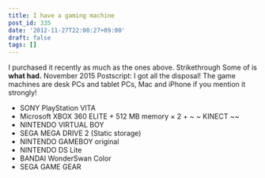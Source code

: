 ```yaml
---
title: I have a gaming machine
post_id: 335
date: '2012-11-27T22:00:27+09:00'
draft: false
tags: []
---
```


I purchased it recently as much as the ones above. Strikethrough Some of is **what had.** November 2015 Postscript: I got all the disposal! The game machines are desk PCs and tablet PCs, Mac and iPhone if you mention it strongly!

*   SONY PlayStation VITA
*   Microsoft XBOX 360 ELITE + 512 MB memory × 2 + ~ ~ KINECT ~~
*   NINTENDO VIRTUAL BOY
*   SEGA MEGA DRIVE 2 (Static storage)
*   NINTENDO GAMEBOY original
*   NINTENDO DS Lite
*   BANDAI WonderSwan Color
*   SEGA GAME GEAR